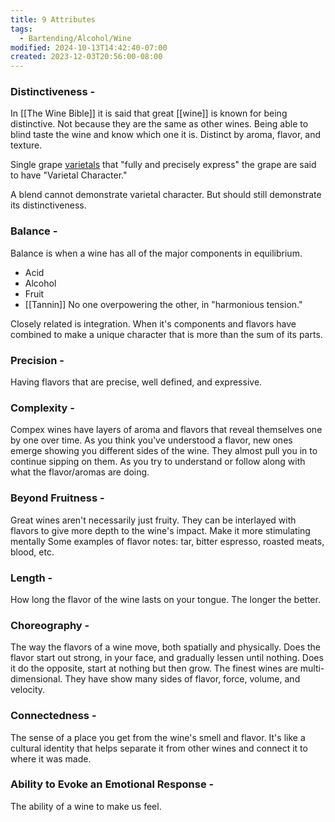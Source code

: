 ```yaml
---
title: 9 Attributes
tags:
  - Bartending/Alcohol/Wine
modified: 2024-10-13T14:42:40-07:00
created: 2023-12-03T20:56:00-08:00
---
```


### Distinctiveness - 
In [[The Wine Bible]] it is said that great [[wine]] is known for being distinctive. Not because they are the same as other wines. 
Being able to blind taste the wine and know which one it is. 
Distinct by aroma, flavor, and texture.

Single grape [varietals](Varietal) that "fully and precisely express" the grape are said to have "Varietal Character."

A blend cannot demonstrate varietal character. But should still demonstrate its distinctiveness. 

### Balance -
Balance is when a wine has all of the major components in equilibrium. 
- Acid
- Alcohol
- Fruit
- [[Tannin]]
No one overpowering the other, in "harmonious tension."

Closely related is integration. When it's components and flavors have combined to make a unique character that is more than the sum of its parts. 

### Precision - 
Having flavors that are precise, well defined, and expressive. 

### Complexity - 
Compex wines have layers of aroma and flavors that reveal themselves one by one over time. 
As you think you've understood a flavor, new ones emerge showing you different sides of the wine. 
They almost pull you in to continue sipping on them. As you try to understand or follow along with what the flavor/aromas are doing. 

### Beyond Fruitness - 
Great wines aren't necessarily just fruity. 
They can be interlayed with flavors to give more depth to the wine's impact. Make it more stimulating mentally 
Some examples of flavor notes: tar, bitter espresso, roasted meats, blood, etc. 

### Length -
How long the flavor of the wine lasts on your tongue. 
The longer the better.

### Choreography -
The way the flavors of a wine move, both spatially and physically. 
Does the flavor start out strong, in your face, and gradually lessen until nothing. 
Does it do the opposite, start at nothing but then grow. 
The finest wines are multi-dimensional. They have show many sides of flavor, force, volume, and velocity. 

### Connectedness - 
The sense of a place you get from the wine's smell and flavor. 
It's like a cultural identity that helps separate it from other wines and connect it to where it was made. 

### Ability to Evoke an Emotional Response - 
The ability of a wine to make us feel.
